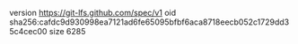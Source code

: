version https://git-lfs.github.com/spec/v1
oid sha256:cafdc9d930998ea7121ad6fe65095bfbf6aca8718eecb052c1729dd35c4cec00
size 6285
